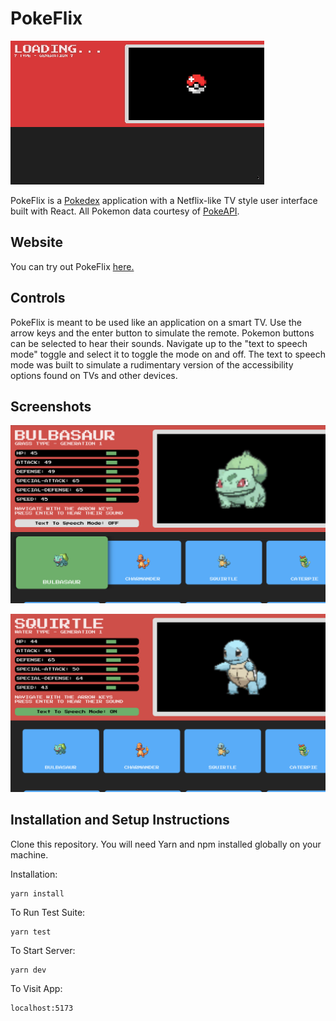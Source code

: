# PokeFlix

![Video of PokeFlix in action](./screenshots/video.gif)

PokeFlix is a [Pokedex](https://bulbapedia.bulbagarden.net/wiki/Pok%C3%A9dex) application with a Netflix-like TV style user interface built with React. All Pokemon data courtesy of [PokeAPI](https://pokeapi.co).

## Website

You can try out PokeFlix [here.](https://main--magenta-pavlova-6f3755.netlify.app/)

## Controls

PokeFlix is meant to be used like an application on a smart TV. Use the arrow keys and the enter button to simulate the remote. Pokemon buttons can be selected to hear their sounds. Navigate up to the "text to speech mode" toggle and select it to toggle the mode on and off. The text to speech mode was built to simulate a rudimentary version of the accessibility options found on TVs and other devices.

## Screenshots

![The PokeFlix app on launch](./screenshots/bulbasaur.png)

![The TTS mode toggle button in focus](./screenshots/ttsmode.png)

## Installation and Setup Instructions

Clone this repository. You will need Yarn and npm installed globally on your machine.

Installation:

```
yarn install
```

To Run Test Suite:

```
yarn test
```

To Start Server:

```
yarn dev
```

To Visit App:

```
localhost:5173
```
